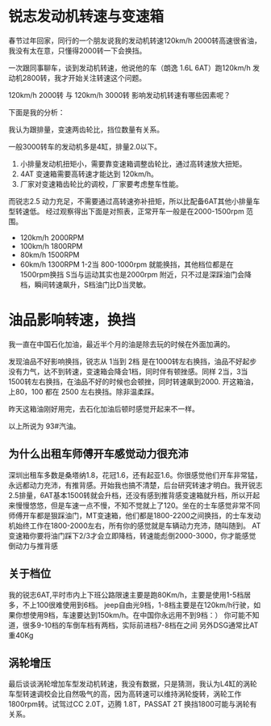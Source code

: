 锐志发动机转速与变速箱
=====
春节过年回家，同行的一个朋友说我的发动机转速120km/h 2000转高速很省油，我没有太在意，只懂得2000转一下会换挡。

一次跟同事聊车，谈到发动机转速，他说他的车（朗逸 1.6L 6AT）跑120km/h 发动机2800转，我才开始关注转速这个问题。

120km/h 2000转 与 120km/h 3000转 影响发动机转速有哪些因素呢？

下面是我的分析：

我认为跟排量，变速两齿轮比，挡位数量有关系。

一般3000转车的发动机多是4缸，排量2.0以下。

 1. 小排量发动机扭矩小，需要靠变速箱调整齿轮比，通过高转速放大扭矩。
 1. 4AT 变速箱需要高转速才能达到 120km/h。
 1. 厂家对变速箱齿轮比的调校，厂家要考虑整车性能。

而锐志2.5 动力充足，不需要通过高转速弥补扭矩，所以比配备6AT其他小排量车型转速低。
经过观察得出下面是对照表，正常开车一般是在2000-1500rpm 范围。
 * 120km/h 2000RPM
 * 100km/h 1800RPM
 * 80km/h 1500RPM
 * 60km/h 1300RPM
1-2当 800-1000rpm 就能换挡，其他档位都是在1500rpm换挡
S当与运动其实也是2000rpm 附近，只不过是深踩油门会降档，瞬间转速飙升，S档油门比D当灵敏。

油品影响转速，换挡
==================
我一直在中国石化加油，最近半个月的油是除去玩的时候在外面加满的。

发现油品不好影响换挡，锐志从 1当到 2档 是在1000转左右换挡，油品不好起步没有力气，达不到转速，变速箱会降会1档，同时伴有顿挫感。同样 2当，3当 1500转左右换挡，在油品不好的时候也会顿挫，同时转速飙到2000.
开这箱油，上80，100 都在 2500 左右换挡。除非温柔踩。

昨天这箱油刚好用完，去石化加油后顿时感觉开起来不一样。

以上所说为 93#汽油。


为什么出租车师傅开车感觉动力很充沛
-------
深圳出租车多数是桑塔纳1.8，花冠1.6，还有起亚1.6。你很感觉他们开车非常猛，永远都动力充沛，有推背感。开始我也搞不清楚，后台研究转速才明白。我开锐志2.5排量，6AT基本1500转就会升档，还没有感到推背感变速箱就升档，所以开起来慢慢悠悠，但是车速一点不慢，不知不觉就上了120。坐在的士车感觉非常不同师傅开车都是狠踩油门，MT变速箱，他们都是1800-2200之间换挡，的士车发动机始终工作在1800-2000左右，所有你的感觉就是车辆动力充沛，随叫随到。
AT变速箱你要将油门踩下2/3才会立即降档，转速能彪倒2000-3000，你才能感觉倒动力与推背感

关于档位
--------
我的锐志6AT,平时市内上下班公路限速主要是跑80Km/h，主要是使用1-5档居多，不上100很难使用到6档。
jeep自由光9档，1-8档主要是在120km/h行驶，如果你想使用9档，车速要达到150km/h。在中国你永远用不到9档：）
你可能不知道，很多9-10档的车倒车档有两档，实际前进档7-8档在之间
另外DSG通常比AT重40Kg

涡轮增压
--------
最后谈谈涡轮增加车型发动机转速，我没有数据，只是猜测，我认为L4缸的涡轮车型转速调校会比自然吸气的高，因为高转速可以维持涡轮旋转，涡轮工作1800rpm转。试驾过CC 2.0T，迈腾 1.8T，PASSAT 2T 换挡1800可能与涡轮有关系。
